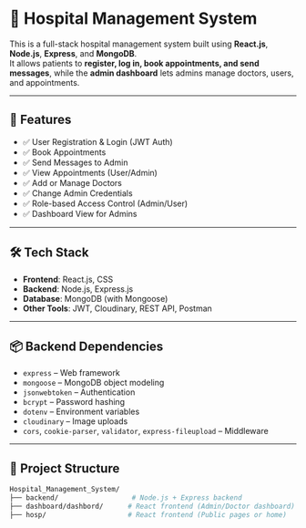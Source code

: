 # 🏥 Hospital Management System

This is a full-stack hospital management system built using **React.js**, **Node.js**, **Express**, and **MongoDB**.  
It allows patients to **register, log in, book appointments, and send messages**, while the **admin dashboard** lets admins manage doctors, users, and appointments.

---

## 🚀 Features

- ✅ User Registration & Login (JWT Auth)
- ✅ Book Appointments
- ✅ Send Messages to Admin
- ✅ View Appointments (User/Admin)
- ✅ Add or Manage Doctors
- ✅ Change Admin Credentials
- ✅ Role-based Access Control (Admin/User)
- ✅ Dashboard View for Admins

---

## 🛠 Tech Stack

- **Frontend**: React.js, CSS
- **Backend**: Node.js, Express.js
- **Database**: MongoDB (with Mongoose)
- **Other Tools**: JWT, Cloudinary, REST API, Postman

---

## 📦 Backend Dependencies

- `express` – Web framework
- `mongoose` – MongoDB object modeling
- `jsonwebtoken` – Authentication
- `bcrypt` – Password hashing
- `dotenv` – Environment variables
- `cloudinary` – Image uploads
- `cors`, `cookie-parser`, `validator`, `express-fileupload` – Middleware

---

## 📁 Project Structure

```bash
Hospital_Management_System/
├── backend/                  # Node.js + Express backend
├── dashboard/dashbord/      # React frontend (Admin/Doctor dashboard)
├── hosp/                    # React frontend (Public pages or home)
